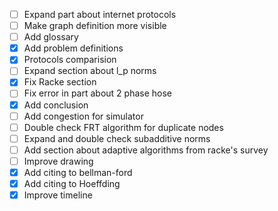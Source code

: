 - [ ] Expand part about internet protocols
- [ ] Make graph definition more visible
- [ ] Add glossary
- [x] Add problem definitions
- [x] Protocols comparision
- [ ] Expand section about l_p norms
- [x] Fix Racke section
- [ ] Fix error in part about 2 phase hose
- [x] Add conclusion
- [ ] Add congestion for simulator
- [ ] Double check FRT algorithm for duplicate nodes
- [ ] Expand and double check subadditive norms
- [ ] Add section about adaptive algorithms from racke's survey
- [ ] Improve drawing
- [x] Add citing to bellman-ford
- [x] Add citing to Hoeffding
- [x] Improve timeline
